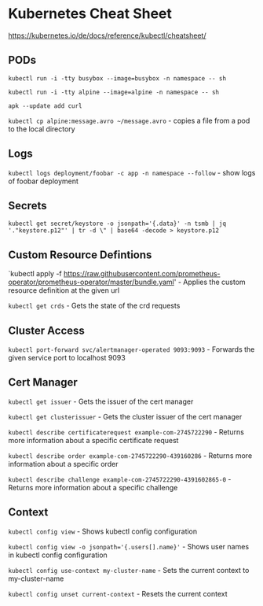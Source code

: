 # Kubernetes Cheat Sheet

https://kubernetes.io/de/docs/reference/kubectl/cheatsheet/

## PODs

`kubectl run -i -tty busybox --image=busybox -n namespace -- sh`

`kubectl run -i -tty alpine --image=alpine -n namespace -- sh`

`apk --update add curl`

`kubectl cp alpine:message.avro ~/message.avro` - copies a file from a pod to the local directory

## Logs

`kubectl logs deployment/foobar -c app -n namespace --follow` - show logs of foobar deployment

## Secrets

`kubectl get secret/keystore -o jsonpath='{.data}' -n tsmb | jq '."keystore.p12"' | tr -d \" | base64 -decode > keystore.p12`

## Custom Resource Defintions

`kubectl apply -f https://raw.githubusercontent.com/prometheus-operator/prometheus-operator/master/bundle.yaml' - Applies the custom resource definition at the given url

`kubectl get crds` - Gets the state of the crd requests

## Cluster Access

`kubectl port-forward svc/alertmanager-operated 9093:9093` - Forwards the given service port to localhost 9093

## Cert Manager

`kubectl get issuer` - Gets the issuer of the cert manager

`kubectl get clusterissuer` - Gets the cluster issuer of the cert manager

`kubectl describe certificaterequest example-com-2745722290` - Returns more information about a specific certificate request

`kubectl describe order example-com-2745722290-439160286` - Returns more information about a specific order

`kubectl describe challenge example-com-2745722290-4391602865-0` - Returns more information about a specific challenge

## Context

`kubectl config view` - Shows kubectl config configuration

`kubectl config view -o jsonpath='{.users[].name}'` - Shows user names in kubectl config configuration

`kubectl config use-context my-cluster-name` - Sets the current context to my-cluster-name

`kubectl config unset current-context` - Resets the current context
